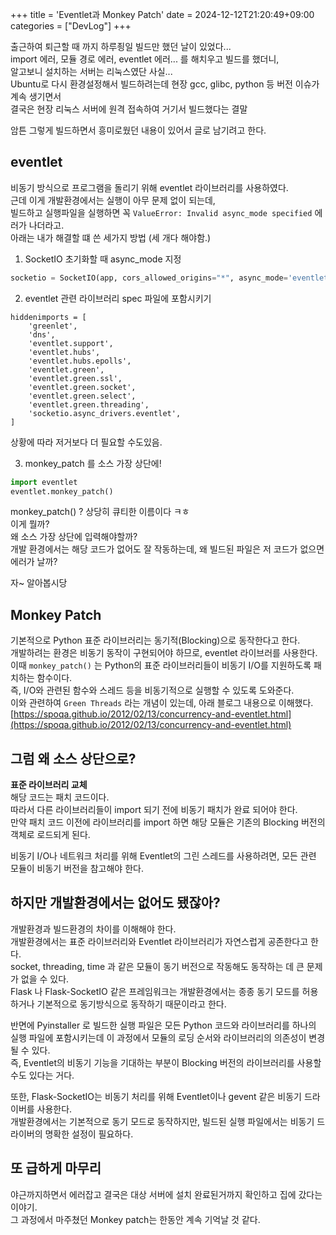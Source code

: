 +++
title = 'Eventlet과 Monkey Patch'
date = 2024-12-12T21:20:49+09:00
categories = ["DevLog"]
+++

출근하여 퇴근할 때 까지 하루죙일 빌드만 했던 날이 있었다...   
import 에러, 모듈 경로 에러, eventlet 에러... 를 해치우고 빌드를 했더니,  
알고보니 설치하는 서버는 리눅스였단 사실...  
Ubuntu로 다시 환경설정해서 빌드하려는데 현장 gcc, glibc, python 등 버전 이슈가 계속 생기면서   
결국은 현장 리눅스 서버에 원격 접속하여 거기서 빌드했다는 결말  

암튼 그렇게 빌드하면서 흥미로웠던 내용이 있어서 글로 남기려고 한다.  

## eventlet
비동기 방식으로 프로그램을 돌리기 위해 eventlet 라이브러리를 사용하였다.  
근데 이게 개발환경에서는 실행이 아무 문제 없이 되는데,  
빌드하고 실행파일을 실행하면 꼭 `ValueError: Invalid async_mode specified` 에러가 나더라고.  
아래는 내가 해결할 떄 쓴 세가지 방법 (세 개다 해야함.)

1. SocketIO 초기화할 때 async_mode 지정
```python
socketio = SocketIO(app, cors_allowed_origins="*", async_mode='eventlet')
```

2. eventlet 관련 라이브러리 spec 파일에 포함시키기
```shell
hiddenimports = [
    'greenlet',
    'dns',
    'eventlet.support',
    'eventlet.hubs',
    'eventlet.hubs.epolls',
    'eventlet.green',
    'eventlet.green.ssl',
    'eventlet.green.socket',
    'eventlet.green.select',
    'eventlet.green.threading',
    'socketio.async_drivers.eventlet',
]
```
상황에 따라 저거보다 더 필요할 수도있음. 

3. monkey_patch 를 소스 가장 상단에!
```python
import eventlet
eventlet.monkey_patch()
```

monkey_patch() ? 상당히 큐티한 이름이다 ㅋㅎ   
이게 뭘까?  
왜 소스 가장 상단에 입력해야할까?  
개발 환경에서는 해당 코드가 없어도 잘 작동하는데, 왜 빌드된 파일은 저 코드가 없으면 에러가 날까?   

자~ 알아봅시당

## Monkey Patch 
기본적으로 Python 표준 라이브러리는 동기적(Blocking)으로 동작한다고 한다.  
개발하려는 환경은 비동기 동작이 구현되어야 하므로, eventlet 라이브러를 사용한다.  
이때 `monkey_patch()` 는 Python의 표준 라이브러리들이 비동기 I/O를 지원하도록 패치하는 함수이다.  
즉, I/O와 관련된 함수와 스레드 등을 비동기적으로 실행할 수 있도록 도와준다.  
이와 관련하여 `Green Threads` 라는 개념이 있는데, 아래 블로그 내용으로 이해했다.  
[https://spoqa.github.io/2012/02/13/concurrency-and-eventlet.html](https://spoqa.github.io/2012/02/13/concurrency-and-eventlet.html)

## 그럼 왜 소스 상단으로? 
**표준 라이브러리 교체**   
해당 코드는 패치 코드이다.  
따라서 다른 라이브러리들이 import 되기 전에 비동기 패치가 완료 되어야 한다.  
만약 패치 코드 이전에 라이브러리를 import 하면 해당 모듈은 기존의 Blocking 버전의 객체로 로드되게 된다. 

비동기 I/O나 네트워크 처리를 위해 Eventlet의 그린 스레드를 사용하려면, 모든 관련 모듈이 비동기 버전을 참고해야 한다.

## 하지만 개발환경에서는 없어도 됐잖아? 
개발환경과 빌드환경의 차이를 이해해야 한다.  
개발환경에서는 표준 라이브러리와 Eventlet 라이브러리가 자연스럽게 공존한다고 한다.  
socket, threading, time 과 같은 모듈이 동기 버전으로 작동해도 동작하는 데 큰 문제가 없을 수 있다.  
Flask 나 Flask-SocketIO 같은 프레임워크는 개발환경에서는 종종 동기 모드를 허용하거나 기본적으로 동기방식으로 동작하기 때문이라고 한다.  

반면에 Pyinstaller 로 빌드한 실행 파일은 모든 Python 코드와 라이브러리를 하나의 실행 파일에 포함시키는데 이 과정에서 모듈의 로딩 순서와 라이브러리의 의존성이 변경될 수 있다.  
즉, Eventlet의 비동기 기능을 기대하는 부분이 Blocking 버전의 라이브러리를 사용할 수도 있다는 거다. 

또한, Flask-SocketIO는 비동기 처리를 위해 Eventlet이나 gevent 같은 비동기 드라이버를 사용한다.  
개발환경에서는 기본적으로 동기 모드로 동작하지만, 빌드된 실행 파일에서는 비동기 드라이버의 명확한 설정이 필요하다.  

## 또 급하게 마무리
야근까지하면서 에러잡고 결국은 대상 서버에 설치 완료된거까지 확인하고 집에 갔다는 이야기.  
그 과정에서 마주쳤던 Monkey patch는 한동안 계속 기억날 것 같다.  